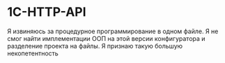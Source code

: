 # 1C-HTTP-API
Я извиняюсь за процедурное программирование в одном файле. Я не смог найти имплементации ООП на этой версии конфигуратора и разделение проекта на файлы. Я признаю такую большую некопетентность
